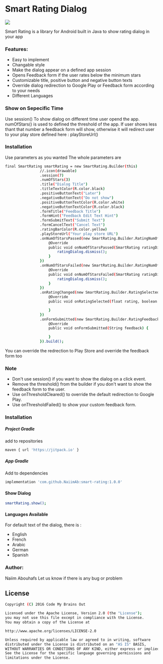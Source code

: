 # Smart Rating Dialog


[![](https://jitpack.io/v/NaiimAb/smart-rating.svg)](https://jitpack.io/#NaiimAb/smart-rating)


Smart Rating is a library for Android built in Java to show rating dialog in your app
### Features:

  - Easy to implement
  - Changable style
  - Make the dialog appear on a defined app session
  - Opens Feedback form if the user rates below the minimum stars
  - Customizable title, positive button and negative button texts
  - Override dialog redirection to Google Play or Feedback form according to your needs
  - Different Languages


### Show on Sepecific Time

Use session() To show dialog on different time user opend the app. numOfStars() is used to defined the threshold of the app. If user shows less thant that number a feedback form will show, otherwise it will redirect user to your play store defined here : playStoreUrl()

### Installation
Use parameters as you wanted
The whole parameters are

```sh
final SmartRating smartRating = new SmartRating.Builder(this)
                //.icon(drawable)
                .session(7)
                .numOfStars(3)
                .title("Dialog Title")
                .titleTextColor(R.color.black)
                .positiveButtonText("Later")
                .negativeButtonText("Do not show")
                .positiveButtonTextColor(R.color.white)
                .negativeButtonTextColor(R.color.black)
                .formTitle("Feedback Title")
                .formHint("Feedback Edit Text Hint")
                .formSubmitText("Submit Text")
                .formCancelText("Cancel Text")
                .ratingBarColor(R.color.yellow)
                .playStoreUrl("Your play store URL")
                .onNumOfStarsPassed(new SmartRating.Builder.RatingNumOfStarsPassedListener() {
                    @Override
                    public void onNumOfStarsPassed(SmartRating ratingDialog, float rating, boolean numOfStarsPassed) {
                        ratingDialog.dismiss();
                    }
                })
                .onNumOfStarsFailed(new SmartRating.Builder.RatingNumOfStarsFailedListener() {
                    @Override
                    public void onNumOfStarsFailed(SmartRating ratingDialog, float rating, boolean numOfStarsPassed) {
                        ratingDialog.dismiss();
                    }
                })
                .onRatingChanged(new SmartRating.Builder.RatingSelectedListener() {
                    @Override
                    public void onRatingSelected(float rating, boolean thresholdCleared) {

                    }
                })
                .onFormSubmitted(new SmartRating.Builder.RatingFeedbackFormListener() {
                    @Override
                    public void onFormSubmitted(String feedback) {

                    }
                }).build();
```

You can override the redrection to Play Store and override the feedback form too

### Note

 - Don't use session() if you want to show the dialog on a click event.
 - Remove the threshold() from the builder if you don't want to show the feedback form to the user.
 - Use onThresholdCleared() to override the default redirection to Google Play.
- Use onThresholdFailed() to show your custom feedback form.


### Installation

##### Project Gradle

add to repositories
```sh
maven { url 'https://jitpack.io' }
```
##### App Gradle

Add to dependencies
```sh
implementation 'com.github.NaiimAb:smart-rating:1.0.0'
```
#### Show Dialog
```sh
smartRating.show();
```
#### Languages Available
For default text of the dialog, there is :
- English
- French
- Arabic
- German
- Spanish

### Author:
Naiim Abouhafs
Let us know if there is any bug or problem

License
----
``` sh
Copyright (C) 2016 Code My Brains Out

Licensed under the Apache License, Version 2.0 (the "License");
you may not use this file except in compliance with the License.
You may obtain a copy of the License at

http://www.apache.org/licenses/LICENSE-2.0

Unless required by applicable law or agreed to in writing, software
distributed under the License is distributed on an "AS IS" BASIS,
WITHOUT WARRANTIES OR CONDITIONS OF ANY KIND, either express or implied.
See the License for the specific language governing permissions and
limitations under the License.
```

[//]: # (These are reference links used in the body of this note and get stripped out when the markdown processor does its job. There is no need to format nicely because it shouldn't be seen. Thanks SO - http://stackoverflow.com/questions/4823468/store-comments-in-markdown-syntax)


   [dill]: <https://github.com/joemccann/dillinger>
   [git-repo-url]: <https://github.com/joemccann/dillinger.git>
   [john gruber]: <http://daringfireball.net>
   [df1]: <http://daringfireball.net/projects/markdown/>
   [markdown-it]: <https://github.com/markdown-it/markdown-it>
   [Ace Editor]: <http://ace.ajax.org>
   [node.js]: <http://nodejs.org>
   [Twitter Bootstrap]: <http://twitter.github.com/bootstrap/>
   [jQuery]: <http://jquery.com>
   [@tjholowaychuk]: <http://twitter.com/tjholowaychuk>
   [express]: <http://expressjs.com>
   [AngularJS]: <http://angularjs.org>
   [Gulp]: <http://gulpjs.com>

   [PlDb]: <https://github.com/joemccann/dillinger/tree/master/plugins/dropbox/README.md>
   [PlGh]: <https://github.com/joemccann/dillinger/tree/master/plugins/github/README.md>
   [PlGd]: <https://github.com/joemccann/dillinger/tree/master/plugins/googledrive/README.md>
   [PlOd]: <https://github.com/joemccann/dillinger/tree/master/plugins/onedrive/README.md>
   [PlMe]: <https://github.com/joemccann/dillinger/tree/master/plugins/medium/README.md>
   [PlGa]: <https://github.com/RahulHP/dillinger/blob/master/plugins/googleanalytics/README.md>
